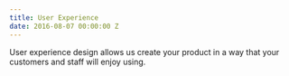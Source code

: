 ```yaml
---
title: User Experience
date: 2016-08-07 00:00:00 Z
---
```


User experience design allows us create your product in a way that your customers and staff will enjoy using.
